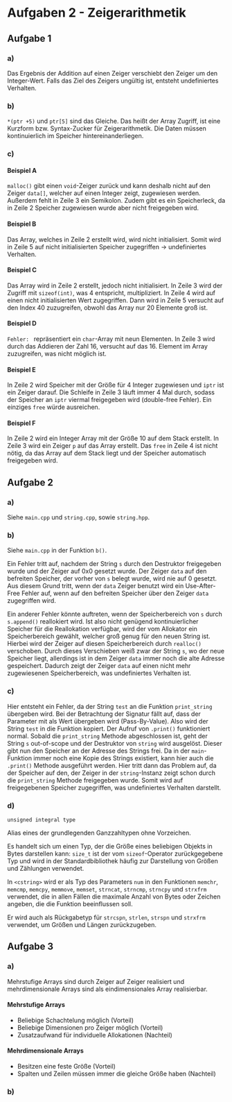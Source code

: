 # Aufgaben 2 - Zeigerarithmetik

## Aufgabe 1

### a)

Das Ergebnis der Addition auf einen Zeiger verschiebt den Zeiger um den Integer-Wert. Falls das Ziel des Zeigers ungültig ist, entsteht undefiniertes Verhalten.

### b)

`*(ptr +5)` und `ptr[5]` sind das Gleiche. Das heißt der Array Zugriff, ist eine Kurzform bzw. Syntax-Zucker für Zeigerarithmetik. Die Daten müssen kontinuierlich im Speicher hintereinanderliegen.

### c)

#### Beispiel A

`malloc()` gibt einen `void`-Zeiger zurück und kann deshalb nicht auf den Zeiger `data[]`, welcher auf einen Integer zeigt, zugewiesen werden. Außerdem fehlt in Zeile 3 ein Semikolon. Zudem gibt es ein Speicherleck, da in Zeile 2 Speicher zugewiesen wurde aber nicht freigegeben wird.

#### Beispiel B

Das Array, welches in Zeile 2 erstellt wird, wird nicht initialisiert. Somit wird in Zeile 5 auf nicht initialisierten Speicher zugegriffen → undefiniertes Verhalten.

#### Beispiel C

Das Array wird in Zeile 2 erstellt, jedoch nicht initialisiert. In Zeile 3 wird der Zugriff mit `sizeof(int)`, was 4 entspricht, multipliziert. In Zeile 4 wird auf einen nicht initialisierten Wert zugegriffen. Dann wird in Zeile 5 versucht auf den Index 40 zuzugreifen, obwohl das Array nur 20 Elemente groß ist.

#### Beispiel D

`Fehler: ` repräsentiert ein `char`-Array mit neun Elementen. In Zeile 3 wird durch das Addieren der Zahl 16, versucht auf das 16. Element im Array zuzugreifen, was nicht möglich ist.

#### Beispiel E

In Zeile 2 wird Speicher mit der Größe für 4 Integer zugewiesen und `iptr` ist ein Zeiger darauf. Die Schleife in Zeile 3 läuft immer 4 Mal durch, sodass der Speicher an `iptr` viermal freigegeben wird (double-free Fehler). Ein einziges `free` würde ausreichen.

#### Beispiel F

In Zeile 2 wird ein Integer Array mit der Größe 10 auf dem Stack erstellt. In Zeile 3 wird ein Zeiger `p` auf das Array erstellt. Das `free` in Zeile 4 ist nicht nötig, da das Array auf dem Stack liegt und der Speicher automatisch freigegeben wird.

## Aufgabe 2

### a)

Siehe `main.cpp` und `string.cpp`, sowie `string.hpp`.

### b)

Siehe `main.cpp` in der Funktion `b()`.

Ein Fehler tritt auf, nachdem der String `s` durch den Destruktor freigegeben wurde und der Zeiger auf 0x0 gesetzt wurde. Der Zeiger `data` auf den befreiten Speicher, der vorher von `s` belegt wurde, wird nie auf 0 gesetzt. Aus diesem Grund tritt, wenn der `data` Zeiger benutzt wird ein Use-After-Free Fehler auf, wenn auf den befreiten Speicher über den Zeiger `data` zugegriffen wird.

Ein anderer Fehler könnte auftreten, wenn der Speicherbereich von `s` durch `s.append()` reallokiert wird. Ist also nicht genügend kontinuierlicher Speicher für die Reallokation verfügbar, wird der vom Allokator ein Speicherbereich gewählt, welcher groß genug für den neuen String ist. Hierbei wird der Zeiger auf diesen Speicherbereich durch `realloc()` verschoben. Durch dieses Verschieben weiß zwar der String `s`, wo der neue Speicher liegt, allerdings ist in dem Zeiger `data` immer noch die alte Adresse gespeichert. Dadurch zeigt der Zeiger `data` auf einen nicht mehr zugewiesenen Speicherbereich, was undefiniertes Verhalten ist.

### c)

Hier entsteht ein Fehler, da der String `test` an die Funktion `print_string` übergeben wird. Bei der Betrachtung der Signatur fällt auf, dass der Parameter mit als Wert übergeben wird (Pass-By-Value). Also wird der String `test` in die Funktion kopiert. Der Aufruf von `.print()` funktioniert normal. Sobald die `print_string` Methode abgeschlossen ist, geht der String `s` out-of-scope und der Destruktor von `string` wird ausgelöst. Dieser gibt nun den Speicher an der Adresse des Strings frei. Da in der `main`-Funktion immer noch eine Kopie des Strings existiert, kann hier auch die `.print()` Methode ausgeführt werden. Hier tritt dann das Problem auf, da der Speicher auf den, der Zeiger in der `string`-Instanz zeigt schon durch die `print_string` Methode freigegeben wurde. Somit wird auf freigegebenen Speicher zugegriffen, was undefiniertes Verhalten darstellt.

### d)

`unsigned integral type`

Alias eines der grundlegenden Ganzzahltypen ohne Vorzeichen.

Es handelt sich um einen Typ, der die Größe eines beliebigen Objekts in Bytes darstellen kann: `size_t` ist der vom `sizeof`-Operator zurückgegebene Typ und wird in der Standardbibliothek häufig zur Darstellung von Größen und Zählungen verwendet.

In `<cstring>` wird er als Typ des Parameters `num` in den Funktionen `memchr`, `memcmp`, `memcpy`, `memmove`, `memset`, `strncat`, `strncmp`, `strncpy` und `strxfrm` verwendet, die in allen Fällen die maximale Anzahl von Bytes oder Zeichen angeben, die die Funktion beeinflussen soll.

Er wird auch als Rückgabetyp für `strcspn`, `strlen`, `strspn` und `strxfrm` verwendet, um Größen und Längen zurückzugeben.

## Aufgabe 3

### a)

Mehrstufige Arrays sind durch Zeiger auf Zeiger realisiert und mehrdimensionale Arrays sind als eindimensionales Array realisierbar.

#### Mehrstufige Arrays

- Beliebige Schachtelung möglich (Vorteil)
- Beliebige Dimensionen pro Zeiger möglich (Vorteil)
- Zusatzaufwand für individuelle Allokationen (Nachteil)

#### Mehrdimensionale Arrays

- Besitzen eine feste Größe (Vorteil)
- Spalten und Zeilen müssen immer die gleiche Größe haben (Nachteil)

### b)

